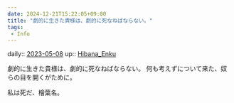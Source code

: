 ```yaml
---
date: 2024-12-21T15:22:05+09:00
title: "劇的に生きた貴様は、劇的に死なねばならない。"
tags:
 - Info
---
```


daily:: [2023-05-08](/Daily_Note/2023-05-08.md)
up:: [Hibana_Enku](Nacaria/Hibana_Enku.md)

劇的に生きた貴様は、劇的に死なねばならない。
何も考えずについて来た、奴らの目を開くがために。

私は死だ、檜葉名。

